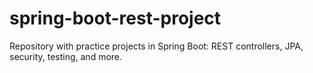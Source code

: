 # spring-boot-rest-project
Repository with practice projects in Spring Boot: REST controllers, JPA, security, testing, and more.
